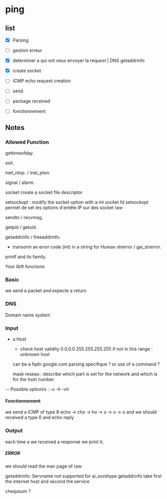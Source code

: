 # ping

## list

- [x] Parsing
- [ ] gestion erreur
- [x] determiner a qui ont veux envoyer la request | DNS getaddrinfo
- [x] create socket
- [ ] ICMP echo request creation
- [ ] send
- [ ] package received
- [ ] fonctionnement


## Notes

### Allowed Function

gettimeofday.

exit.

inet_ntop. / inet_pton.

signal / alarm.

socket create a socket file descriptor

setsockopt : modify the socket option with a int socket fd
setsockopt permet de set les options d'entête IP sur des socket raw

sendto / recvmsg.

getpid / getuid.


getaddrinfo / freeaddrinfo.

- transorm an error code (int) in a string for Human
strerror / gai_strerror.

printf and its family.

Your libft functions

### Basic

we send a packet and expecte a return


### DNS
Domain name system

### Input

- a Host
	- check host validity
	0.0.0.0
	255.255.255.255
	if not in this range : unknown host
	
	can be a fqdn
	google.com
	parsing specifique ?
	or use of a command ?
	
	mask reseau : describe which part is set for the network and which is for the host number

-- Possible option/s :
	-v
	-h
	-vh


#### Fonctionnement

we send a ICMP of type 8
echo -> cho -> ho -> o -> o -> o
and we should received a type 0 and echo reply

### Output

each time a we received a response we print it;


##### ERROR

we should read the man page of raw.

getaddrinfo: Servname not supported for ai_socktype
getaddrinfo take first the internet host and second the service

chequsum ?
